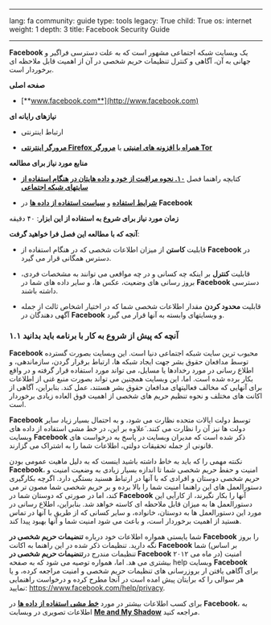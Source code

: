 

---

lang: fa
community: guide
type: tools
legacy: True
child: True
os: internet
weight: 1
depth: 3
title: Facebook Security Guide

---

**Facebook** یک وبسایت شبکه اجتماعی مشهور است که به علت دسترسی فراگیر و جهانی به آن، آگاهی و کنترل تنظیمات حریم شخصی در آن از اهمیت قابل ملاحظه ای برخوردار است.

**صفحه اصلی**			

* [**www.facebook.com**](http://www.facebook.com)

**نیازهای رایانه ای**

- ارتباط اینترنتی

- [**مرورگر اینترنتی Firefox همراه با افزونه های امنیتی**](firefox) یا [**مرورگر Tor**](/en/tor_main)


**منابع مورد نیاز برای مطالعه**

- کتابچه راهنما فصل [**۱۰. نحوه مراقبت از خود و داده هایتان در هنگام استفاده از سایتهای شبکه اجتماعی**](chapter-10)

- [**شرایط استفاده**](https://www.facebook.com/legal/terms) و [**سیاست استفاده از داده ها**](https://www.facebook.com/about/privacy/) در **Facebook**


**زمان مورد نیاز برای شروع به استفاده از این ابزار**: ۴۰ دقیقه 

**آنجه که با مطالعه این فصل فرا خواهید گرفت**: 

- قابلیت **کاستن** از میزان اطلاعات شخصی که در هنگام استفاده از **Facebook** در دسترس همگانی قرار می گیرد.

- قابلیت **کنترل** بر اینکه چه کسانی و در چه مواقعی می توانند به مشخصات فردی، بروز رسانی های وضعیت، عکس ها، و سایر داده های شما در  **Facebook**  دسترسی داشته باشند.

- قابلیت **محدود کردن** مقدار اطلاعات شخصی شما که در اختیار اشخاص ثالث از جمله آگهی دهندگان در **Facebook** و وبسایتهای وابسته به آنها قرار می گیرد.


### ۱.۱ آنچه که پیش از شروع به کار با برنامه باید بدانید  ###

**Facebook** محبوب ترین سایت شبکه اجتماعی دنیا است.  این وبسایت بصورت گسترده توسط مدافعان حقوق بشر جهت ایجاد شبکه ها، ارتباط برقرار گردن، سازماندهی، و اطلاع رسانی در مورد رخدادها یا مسایل، می تواند مورد استفاده قرار گرفته و در واقع بکار برده شده است.  اما، این وبسایت همچنین می تواند بصورت منبع غنی از اطلاعات برای آنهایی که مخالف فعالیتهای مدافعان حقوق بشر هستند، عمل کند.  بنابراین، آگاهی از اکانت های مختلف و نحوه تنظیم حریم های شخصی از اهمیت فوق العاده زیادی برخوردار است.   

**Facebook** توسط دولت ایالات متحده نظارت می شود، و به احتمال بسیار زیاد سایر دولت ها نیز آن را نظارت می کنند.  َعلاوه بر این، در خط مشی استفاده از داده های وبسایت **Facebook** ذکر شده است که مدیران وبسایت در پاسخ به درخواست های قانونی از جمله تحقیقات دولتی، اطلاعات شما را به اشتراک می گزارند. 

نکنته مهمی را که باید به خاط داشته باشید اینست که به دلیل ماهیت عمومی بودن **Facebook**، امنیت و حفط حریم شخصی شما تا اندازه بسیار زیادی به وضعیت امنیت و حریم شخصی دوستان و افرادی که با آنها در ارتباط هسنید بستگی دارد.  اگرچه بکارگیری دستورالعمل های این راهنما امنیت شما را بالا برده و بر حریم شخصی شما مصون تر می کند، اما در صورتی که دوستان شما در **Facebook** آنها را بکار نگیرند، از کارآیی این دستورالعمل ها به میزان قابل ملاحظه ای کاسته خواهد شد.  بنابراین، اطلاع رسانی در مورد این دستورالعمل ها به دوستان، خانواده، و سایر کسانی که از طریق  با آنها در تماس هستید از اهمیت برخوردار است، و باعث می شود امنیت شما و آنها بهبود پیدا کند.   

شما یایستی همواره اطلاعات خود درباره **تنضیمات حریم شخصی در Facebook** را بروز نگه دارید.  تنظیمات ذکر شده در این راهنما به اکانت **Facebook** شما (بر اساس تنظیمات مندرج در**تنضیمات حریم شخصی در Facebook** در ماه می ۲۰۱۲) امنیت بیشتری می هد.  اما، همواره توصیه می شود که به صفحه help وبسایت  **Facebook** برای آگاهی یافتن ار بروزرسانی های تنظیمات حریم شخصی و امنیت مراجعه کرده، و یا هر سوالی را که برایتان پیش امده است در آنجا مطرح کرده و درخواست راهنمایی نمایید:  https://www.facebook.com/help/privacy.

برای کسب اطلاعات بیشتر در مورد  [**خط مشی استفاده از داده ها**](http://www.facebook.com/about/privacy) در **Facebook**، به اطلاعات تصویری در وبسابت [**Me and My Shadow**](https://www.myshadow.org) مراجعه کنید.

